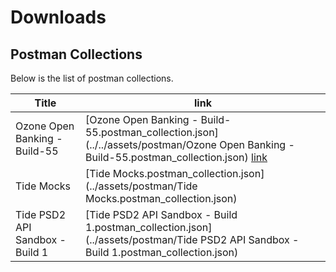 # Downloads

## Postman Collections

Below is the list of postman collections.

| Title                           | link                                                                                                                                 |
|---------------------------------|--------------------------------------------------------------------------------------------------------------------------------------|
| Ozone Open Banking - Build-55   | [Ozone Open Banking - Build-55.postman_collection.json](../../assets/postman/Ozone Open Banking - Build-55.postman_collection.json)  [link](url)   |
| Tide Mocks                      | [Tide Mocks.postman_collection.json](../assets/postman/Tide Mocks.postman_collection.json)                                           |
| Tide PSD2 API Sandbox - Build 1 | [Tide PSD2 API Sandbox - Build 1.postman_collection.json](../assets/postman/Tide PSD2 API Sandbox - Build 1.postman_collection.json) |
